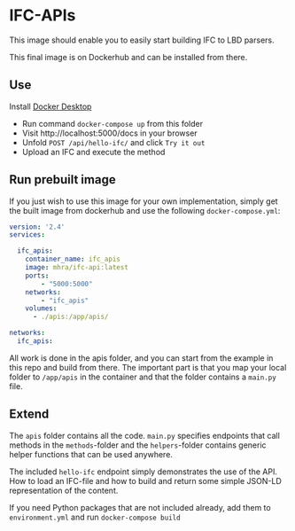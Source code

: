 # IFC-APIs
This image should enable you to easily start building IFC to LBD parsers.

This final image is on Dockerhub and can be installed from there.

## Use
Install [Docker Desktop](https://www.docker.com/products/docker-desktop/)
- Run command `docker-compose up` from this folder
- Visit http://localhost:5000/docs in your browser
- Unfold `POST /api/hello-ifc/` and click `Try it out`
- Upload an IFC and execute the method

## Run prebuilt image
If you just wish to use this image for your own implementation, simply get the built image from dockerhub and use the following `docker-compose.yml`:
```yml
version: '2.4'
services:

  ifc_apis:
    container_name: ifc_apis
    image: mhra/ifc-api:latest
    ports:
        - "5000:5000"
    networks:
        - "ifc_apis"
    volumes:
      - ./apis:/app/apis/

networks:
  ifc_apis:
```

All work is done in the apis folder, and you can start from the example in this repo and build from there. The important part is that you map your local folder to `/app/apis` in the container and that the folder contains a `main.py` file.

## Extend
The `apis` folder contains all the code. `main.py` specifies endpoints that call methods in the `methods`-folder and the `helpers`-folder contains generic helper functions that can be used anywhere.

The included `hello-ifc` endpoint simply demonstrates the use of the API. How to load an IFC-file and how to build and return some simple JSON-LD representation of the content.

If you need Python packages that are not included already, add them to `environment.yml` and run `docker-compose build`
